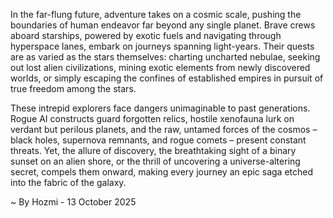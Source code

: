 
In the far-flung future, adventure takes on a cosmic scale, pushing the boundaries of human endeavor far beyond any single planet. Brave crews aboard starships, powered by exotic fuels and navigating through hyperspace lanes, embark on journeys spanning light-years. Their quests are as varied as the stars themselves: charting uncharted nebulae, seeking out lost alien civilizations, mining exotic elements from newly discovered worlds, or simply escaping the confines of established empires in pursuit of true freedom among the stars.

These intrepid explorers face dangers unimaginable to past generations. Rogue AI constructs guard forgotten relics, hostile xenofauna lurk on verdant but perilous planets, and the raw, untamed forces of the cosmos – black holes, supernova remnants, and rogue comets – present constant threats. Yet, the allure of discovery, the breathtaking sight of a binary sunset on an alien shore, or the thrill of uncovering a universe-altering secret, compels them onward, making every journey an epic saga etched into the fabric of the galaxy.

~ By Hozmi - 13 October 2025
